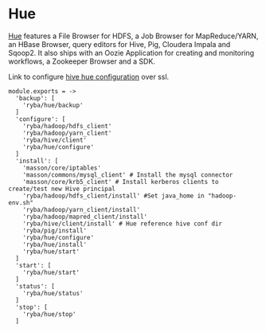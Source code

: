 
# Hue

[Hue][home] features a File Browser for HDFS, a Job Browser for MapReduce/YARN,
an HBase Browser, query editors for Hive, Pig, Cloudera Impala and Sqoop2.
It also ships with an Oozie Application for creating and monitoring workflows,
a Zookeeper Browser and a SDK.

Link to configure [hive hue configuration][hive-hue-ssl] over ssl.

    module.exports = ->
      'backup': [
        'ryba/hue/backup'
      ]
      'configure': [
        'ryba/hadoop/hdfs_client'
        'ryba/hadoop/yarn_client'
        'ryba/hive/client'
        'ryba/hue/configure'
      ]
      'install': [
        'masson/core/iptables'
        'masson/commons/mysql_client' # Install the mysql connector
        'masson/core/krb5_client' # Install kerberos clients to create/test new Hive principal
        'ryba/hadoop/hdfs_client/install' #Set java_home in "hadoop-env.sh"
        'ryba/hadoop/yarn_client/install'
        'ryba/hadoop/mapred_client/install'
        'ryba/hive/client/install' # Hue reference hive conf dir
        'ryba/pig/install'
        'ryba/hue/configure'
        'ryba/hue/install'
        'ryba/hue/start'
      ]
      'start': [
        'ryba/hue/start'
      ]
      'status': [
        'ryba/hue/status'
      ]
      'stop': [
        'ryba/hue/stop'
      ]

[home]: http://gethue.com
[hive-hue-ssl]:(http://www.cloudera.com/content/www/en-us/documentation/cdh/5-0-x/CDH5-Security-Guide/cdh5sg_hue_security.html)
